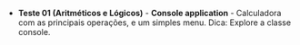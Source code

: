 ﻿* **Teste 01 (Aritméticos e Lógicos)** - **Console application** - Calculadora com as principais operações, e um 
simples menu. Dica: Explore a classe console.